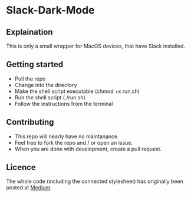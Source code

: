 # Slack-Dark-Mode

## Explaination

This is only a small wrapper for MacOS devices, that have Slack installed.

## Getting started

* Pull the repo
* Change into the directory
* Make the shell script executable (chmod +x run.sh)
* Run the shell script (./run.sh)
* Follow the instructions from the terminal

## Contributing

* This repo will nearly have no maintanance.
* Feel free to fork the repo and / or open an issue.
* When you are done with development, create a pull request.

## Licence
The whole code (including the connected stylesheet) has originally been posted at [Medium](https://medium.com/@nahuelhds/setup-dark-mode-in-slack-on-macos-mojave-4da1cc089a94).

